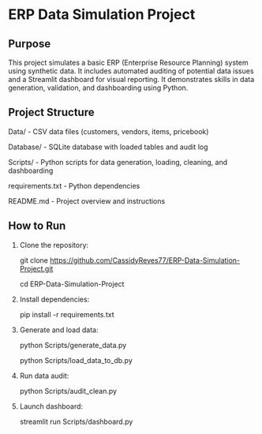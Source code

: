 # ERP Data Simulation Project

## Purpose
This project simulates a basic ERP (Enterprise Resource Planning) system using synthetic data. It includes automated auditing of potential data issues and a Streamlit dashboard for visual reporting. It demonstrates skills in data generation, validation, and dashboarding using Python.

## Project Structure
Data/ - CSV data files (customers, vendors, items, pricebook)

Database/ - SQLite database with loaded tables and audit log

Scripts/ - Python scripts for data generation, loading, cleaning, and dashboarding

requirements.txt - Python dependencies

README.md - Project overview and instructions


## How to Run

1. Clone the repository:

   git clone https://github.com/CassidyReyes77/ERP-Data-Simulation-Project.git
   
   cd ERP-Data-Simulation-Project

3. Install dependencies:

   pip install -r requirements.txt

4. Generate and load data:

   python Scripts/generate_data.py
   
   python Scripts/load_data_to_db.py

5. Run data audit:

   python Scripts/audit_clean.py

6. Launch dashboard:

   streamlit run Scripts/dashboard.py
